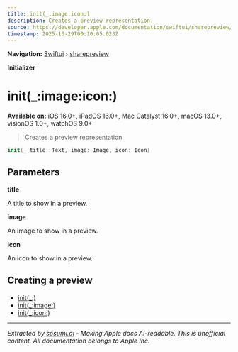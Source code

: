 ```yaml
---
title: init(_:image:icon:)
description: Creates a preview representation.
source: https://developer.apple.com/documentation/swiftui/sharepreview/init(_:image:icon:)
timestamp: 2025-10-29T00:10:05.023Z
---
```


**Navigation:** [Swiftui](/documentation/swiftui) › [sharepreview](/documentation/swiftui/sharepreview)

**Initializer**

# init(_:image:icon:)

**Available on:** iOS 16.0+, iPadOS 16.0+, Mac Catalyst 16.0+, macOS 13.0+, visionOS 1.0+, watchOS 9.0+

> Creates a preview representation.

```swift
init(_ title: Text, image: Image, icon: Icon)
```

## Parameters

**title**

A title to show in a preview.



**image**

An image to show in a preview.



**icon**

An icon to show in a preview.



## Creating a preview

- [init(_:)](/documentation/swiftui/sharepreview/init(_:))
- [init(_:image:)](/documentation/swiftui/sharepreview/init(_:image:))
- [init(_:icon:)](/documentation/swiftui/sharepreview/init(_:icon:))

---

*Extracted by [sosumi.ai](https://sosumi.ai) - Making Apple docs AI-readable.*
*This is unofficial content. All documentation belongs to Apple Inc.*
